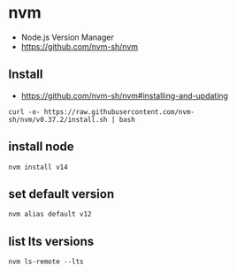 # nvm
* Node.js Version Manager
* https://github.com/nvm-sh/nvm

## Install
* https://github.com/nvm-sh/nvm#installing-and-updating

```
curl -o- https://raw.githubusercontent.com/nvm-sh/nvm/v0.37.2/install.sh | bash
```

## install node

```
nvm install v14
```

## set default version

```
nvm alias default v12
```

## list lts versions

```
nvm ls-remote --lts
```
